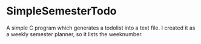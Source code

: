 # SimpleSemesterTodo
A simple C program which generates a todolist into a text file. I created it as a weekly semester planner, so it lists the weeknumber.

